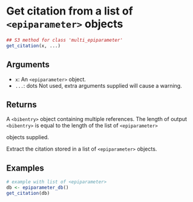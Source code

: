 # Get citation from a list of `<epiparameter>` objects

```r
## S3 method for class 'multi_epiparameter'
get_citation(x, ...)
```

## Arguments

- `x`: An `<epiparameter>` object.
- `...`: dots Not used, extra arguments supplied will cause a warning.

## Returns

A `<bibentry>` object containing multiple references. The length of output `<bibentry>` is equal to the length of the list of `<epiparameter>`

objects supplied.

Extract the citation stored in a list of `<epiparameter>` objects.

## Examples

```r
# example with list of <epiparameter>
db <- epiparameter_db()
get_citation(db)
```

